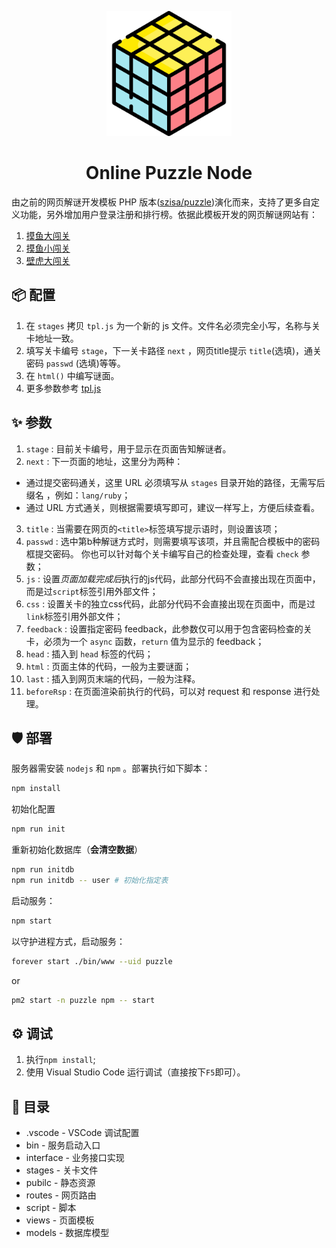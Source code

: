 <p align="center">
  <a href="https://p.hancel.org">
    <img width="200" src="./public/images/logo.png">
  </a>
</p>

<h1 align="center">Online Puzzle Node</h1>

由之前的网页解谜开发模板 PHP 版本([szisa/puzzle](https://github.com/szisa/puzzle))演化而来，支持了更多自定义功能，另外增加用户登录注册和排行榜。依据此模板开发的网页解谜网站有：

1. [摸鱼大闯关](https://p.hancel.org)
2. [摸鱼小闯关](https://puzzle.iwpz.net/)
3. [壁虎大闯关](https://p.10010.fan/)

## 📦 配置

1. 在 `stages` 拷贝 `tpl.js` 为一个新的 js 文件。文件名必须完全小写，名称与关卡地址一致。
2. 填写关卡编号 `stage`，下一关卡路径 `next` ，网页title提示 `title`(选填)，通关密码 `passwd` (选填)等等。
3. 在 `html()` 中编写谜面。
4. 更多参数参考 [tpl.js](stages/tpl.js)

## ✨ 参数
1. `stage` : 目前关卡编号，用于显示在页面告知解谜者。
2. `next` : 下一页面的地址，这里分为两种：  
 - 通过提交密码通关，这里 URL 必须填写从 `stages` 目录开始的路径，无需写后缀名 ，例如：`lang/ruby`；  
 - 通过 URL 方式通关，则根据需要填写即可，建议一样写上，方便后续查看。
3. `title` : 当需要在网页的`<title>`标签填写提示语时，则设置该项；
4. `passwd` : 选中第b种解谜方式时，则需要填写该项，并且需配合模板中的密码框提交密码。
你也可以针对每个关卡编写自己的检查处理，查看 `check` 参数； 
5. `js` :  设置*页面加载完成后*执行的js代码，此部分代码不会直接出现在页面中，而是过`script`标签引用外部文件；  
6. `css` : 设置关卡的独立css代码，此部分代码不会直接出现在页面中，而是过`link`标签引用外部文件；  
7. `feedback` : 设置指定密码 feedback，此参数仅可以用于包含密码检查的关卡，必须为一个 `async` 函数，`return` 值为显示的 feedback；  
8. `head` : 插入到 `head` 标签的代码；
9. `html` : 页面主体的代码，一般为主要谜面；
10. `last` : 插入到网页末端的代码，一般为注释。
11. `beforeRsp` : 在页面渲染前执行的代码，可以对 request 和 response 进行处理。

## 🛡 部署
服务器需安装 `nodejs` 和 `npm` 。部署执行如下脚本：
```bash
npm install
```

初始化配置
```bash
npm run init
```

重新初始化数据库（**会清空数据**）
```bash
npm run initdb
npm run initdb -- user # 初始化指定表
```

启动服务：
```bash
npm start
```

以守护进程方式，启动服务：
```bash
forever start ./bin/www --uid puzzle
```
or
```bash
pm2 start -n puzzle npm -- start
```

## ⚙️ 调试
1. 执行`npm install`;
2. 使用 Visual Studio Code 运行调试（直接按下`F5`即可）。

## 📁 目录
- .vscode - VSCode 调试配置
- bin - 服务启动入口  
- interface - 业务接口实现   
- stages - 关卡文件
- pubilc - 静态资源  
- routes - 网页路由  
- script - 脚本 
- views - 页面模板
- models - 数据库模型

